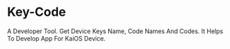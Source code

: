 # Key-Code
A Developer Tool. Get Device Keys Name, Code Names And  Codes. It Helps To Develop App For KaiOS Device.

